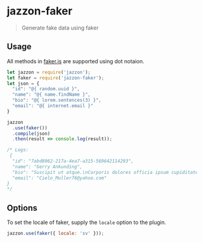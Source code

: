 # jazzon-faker

> Generate fake data using faker

## Usage

All methods in [faker.js](https://github.com/Marak/Faker.js) are supported using dot notaion.

```javascript
let jazzon = require('jazzon');
let faker = require('jazzon-faker');
let json = {
  "id": "@{ random.uuid }",
  "name": "@{ name.findName }",
  "bio": "@{ lorem.sentences(3) }",
  "email": "@{ internet.email }"
}

jazzon
  .use(faker())
  .compile(json)
  .then(result => console.log(result));

/* Logs:  
 {
  "id": "7abd8062-217a-4ea7-a315-569642114293",
  "name": "Gerry Ankunding",
  "bio": "Suscipit ut atque.\nCorporis dolores officia ipsum cupiditate eius labore.\nAperiam porro ipsam cupiditate officia odit assumenda.",
  "email": "Cielo_Muller76@yahoo.com"
}
*/
```

## Options

To set the locale of faker, supply the `locale` option to the plugin.

```javascript
jazzon.use(faker({ locale: 'sv' }));
